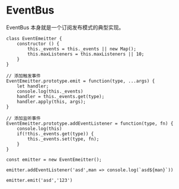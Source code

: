 # EventBus 

EventBus 本身就是一个订阅发布模式的典型实现。

    class EventEmeitter {
        constructor () {
            this._events = this._events || new Map();
            this.maxListeners = this.maxListeners || 10;
        }
    }

    // 添加触发事件
    EventEmeitter.prototype.emit = function(type, ...args) {
        let handler;
        console.log(this._events)
        handler = this._events.get(type);
        handler.apply(this, args);
    }

    // 添加监听事件
    EventEmeitter.prototype.addEventListener = function(type, fn) {
        console.log(this)
        if(!this._events.get(type)) {
            this._events.set(type, fn);
        }
    }

    const emitter = new EventEmeitter();
    
    emitter.addEventListener('asd',man => console.log(`asd${man}`))

    emitter.emit('asd','123')